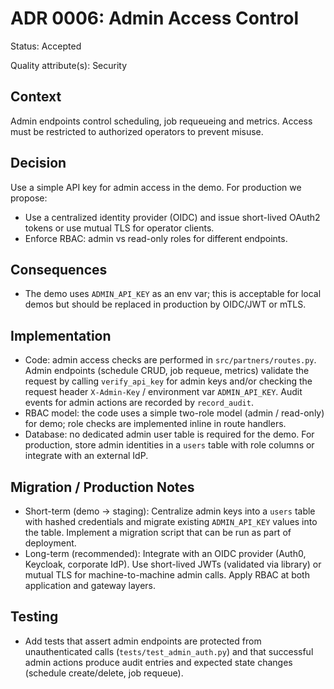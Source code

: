 # ADR 0006: Admin Access Control

Status: Accepted

Quality attribute(s): Security

Context
-------
Admin endpoints control scheduling, job requeueing and metrics. Access must
be restricted to authorized operators to prevent misuse.

Decision
--------
Use a simple API key for admin access in the demo. For production we propose:

- Use a centralized identity provider (OIDC) and issue short-lived OAuth2
  tokens or use mutual TLS for operator clients.
- Enforce RBAC: admin vs read-only roles for different endpoints.

Consequences
------------
- The demo uses `ADMIN_API_KEY` as an env var; this is acceptable for local
  demos but should be replaced in production by OIDC/JWT or mTLS.

Implementation
--------------
- Code: admin access checks are performed in `src/partners/routes.py`.
  Admin endpoints (schedule CRUD, job requeue, metrics) validate the
  request by calling `verify_api_key` for admin keys and/or checking the
  request header `X-Admin-Key` / environment var `ADMIN_API_KEY`.
  Audit events for admin actions are recorded by `record_audit`.
- RBAC model: the code uses a simple two-role model (admin / read-only)
  for demo; role checks are implemented inline in route handlers.
- Database: no dedicated admin user table is required for the demo. For
  production, store admin identities in a `users` table with role columns
  or integrate with an external IdP.

Migration / Production Notes
---------------------------
- Short-term (demo -> staging): Centralize admin keys into a `users`
  table with hashed credentials and migrate existing `ADMIN_API_KEY`
  values into the table. Implement a migration script that can be run as
  part of deployment.
- Long-term (recommended): Integrate with an OIDC provider (Auth0, Keycloak,
  corporate IdP). Use short-lived JWTs (validated via library) or mutual
  TLS for machine-to-machine admin calls. Apply RBAC at both application
  and gateway layers.

Testing
-------
- Add tests that assert admin endpoints are protected from unauthenticated
  calls (`tests/test_admin_auth.py`) and that successful admin actions
  produce audit entries and expected state changes (schedule create/delete,
  job requeue).
